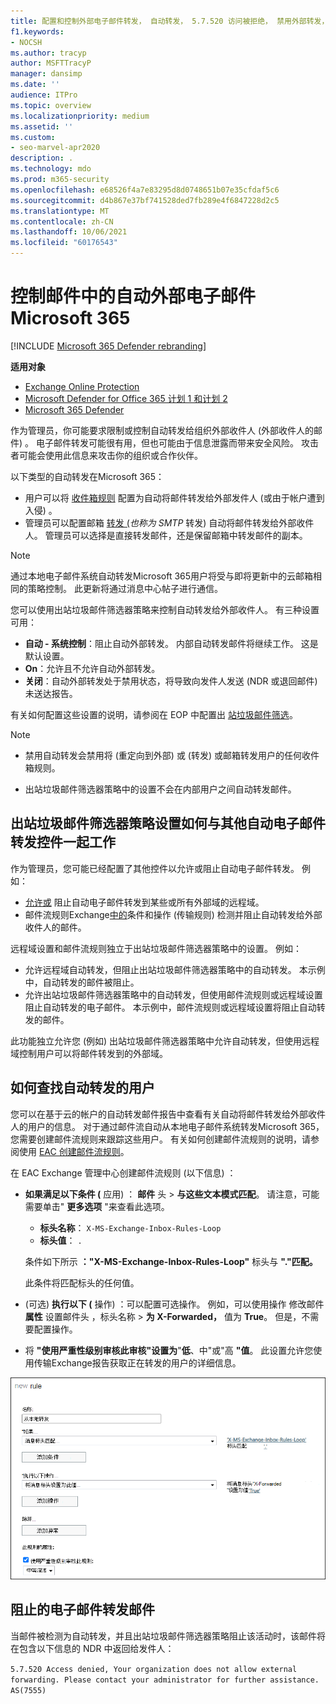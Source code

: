 ```yaml
---
title: 配置和控制外部电子邮件转发， 自动转发， 5.7.520 访问被拒绝， 禁用外部转发， 管理员已禁用外部转发， 出站反垃圾邮件策略
f1.keywords:
- NOCSH
ms.author: tracyp
author: MSFTTracyP
manager: dansimp
ms.date: ''
audience: ITPro
ms.topic: overview
ms.localizationpriority: medium
ms.assetid: ''
ms.custom:
- seo-marvel-apr2020
description: .
ms.technology: mdo
ms.prod: m365-security
ms.openlocfilehash: e68526f4a7e83295d8d0748651b07e35cfdaf5c6
ms.sourcegitcommit: d4b867e37bf741528ded7fb289e4f6847228d2c5
ms.translationtype: MT
ms.contentlocale: zh-CN
ms.lasthandoff: 10/06/2021
ms.locfileid: "60176543"
---
```

# <a name="control-automatic-external-email-forwarding-in-microsoft-365"></a>控制邮件中的自动外部电子邮件Microsoft 365

[!INCLUDE [Microsoft 365 Defender rebranding](../includes/microsoft-defender-for-office.md)]

**适用对象**
- [Exchange Online Protection](exchange-online-protection-overview.md)
- [Microsoft Defender for Office 365 计划 1 和计划 2](defender-for-office-365.md)
- [Microsoft 365 Defender](../defender/microsoft-365-defender.md)

作为管理员，你可能要求限制或控制自动转发给组织外部收件人 (外部收件人的邮件) 。 电子邮件转发可能很有用，但也可能由于信息泄露而带来安全风险。 攻击者可能会使用此信息来攻击你的组织或合作伙伴。

以下类型的自动转发在Microsoft 365：

- 用户可以将 [收件箱规则](https://support.microsoft.com/office/c24f5dea-9465-4df4-ad17-a50704d66c59) 配置为自动将邮件转发给外部发件人 (或由于帐户遭到入侵) 。
- 管理员可以配置邮箱 [转发 (](/exchange/recipients-in-exchange-online/manage-user-mailboxes/configure-email-forwarding)_也称为 SMTP_ 转发) 自动将邮件转发给外部收件人。 管理员可以选择是直接转发邮件，还是保留邮箱中转发邮件的副本。

> [!NOTE]
> 通过本地电子邮件系统自动转发Microsoft 365用户将受与即将更新中的云邮箱相同的策略控制。 此更新将通过消息中心帖子进行通信。

您可以使用出站垃圾邮件筛选器策略来控制自动转发给外部收件人。 有三种设置可用：

- **自动 - 系统控制**：阻止自动外部转发。 内部自动转发邮件将继续工作。 这是默认设置。
- **On**：允许且不允许自动外部转发。
- **关闭**：自动外部转发处于禁用状态，将导致向发件人发送 (NDR 或退回邮件) 未送达报告。

有关如何配置这些设置的说明，请参阅在 EOP 中配置出 [站垃圾邮件筛选](configure-the-outbound-spam-policy.md)。

> [!NOTE]
>
> - 禁用自动转发会禁用将 (重定向到外部) 或 (转发) 或邮箱转发用户的任何收件箱规则。
>
> - 出站垃圾邮件筛选器策略中的设置不会在内部用户之间自动转发邮件。


## <a name="how-the-outbound-spam-filter-policy-settings-work-with-other-automatic-email-forwarding-controls"></a>出站垃圾邮件筛选器策略设置如何与其他自动电子邮件转发控件一起工作

作为管理员，您可能已经配置了其他控件以允许或阻止自动电子邮件转发。 例如：

- [允许或](/exchange/mail-flow-best-practices/remote-domains/remote-domains) 阻止自动电子邮件转发到某些或所有外部域的远程域。
- 邮件流规则Exchange[中的](/exchange/security-and-compliance/mail-flow-rules/mail-flow-rules)条件和操作 (传输规则) 检测并阻止自动转发给外部收件人的邮件。

远程域设置和邮件流规则独立于出站垃圾邮件筛选器策略中的设置。 例如：

- 允许远程域自动转发，但阻止出站垃圾邮件筛选器策略中的自动转发。 本示例中，自动转发的邮件被阻止。
- 允许出站垃圾邮件筛选器策略中的自动转发，但使用邮件流规则或远程域设置阻止自动转发的电子邮件。 本示例中，邮件流规则或远程域设置将阻止自动转发的邮件。

此功能独立允许您 (例如) 出站垃圾邮件筛选器策略中允许自动转发，但使用远程域控制用户可以将邮件转发到的外部域。

## <a name="how-to-find-users-that-are-automatically-forwarding"></a>如何查找自动转发的用户

您可以在基于云的帐户的自动转发邮件报告中查看有关自动将邮件转发给外部收件人的用户[](/exchange/monitoring/mail-flow-reports/mfr-auto-forwarded-messages-report)的信息。 对于通过邮件流自动从本地电子邮件系统转发Microsoft 365，您需要创建邮件流规则来跟踪这些用户。 有关如何创建邮件流规则的说明，请参阅使用 [EAC 创建邮件流规则](/exchange/security-and-compliance/mail-flow-rules/manage-mail-flow-rules#use-the-eac-to-create-a-mail-flow-rule)。

在 EAC Exchange 管理中心创建邮件流规则 (以下信息) ：

- **如果满足以下条件 (** 应用) ： **邮件** 头 \> **与这些文本模式匹配**。 请注意，可能需要单击" **更多选项** "来查看此选项。
  - **标头名称**： `X-MS-Exchange-Inbox-Rules-Loop`
  - **标头值**： `.`

  条件如下所示 **："X-MS-Exchange-Inbox-Rules-Loop"** 标头与 **"."匹配。**

  此条件将匹配标头的任何值。

-  (可选) **执行以下 (** 操作) ：可以配置可选操作。 例如，可以使用操作 修改邮件 **属性** 设置邮件头 ，标头名称 \> **为 X-Forwarded，** 值为 **True**。 但是，不需要配置操作。
- 将 **"使用严重性级别审核此审核"设置为**"**低**、中"或"高 **"值**。 此设置允许您使用传输Exchange报告获取[](view-email-security-reports.md#exchange-transport-rule-report)正在转发的用户的详细信息。

![EAC 中用于标识转发邮件的规则的邮件流规则属性。](../../media/mail-flow-rule-for-forwarded-messages.png)

## <a name="blocked-email-forwarding-messages"></a>阻止的电子邮件转发邮件

当邮件被检测为自动转发，并且出站垃圾邮件[](configure-the-outbound-spam-policy.md)筛选器策略阻止该活动时，该邮件将在包含以下信息的 NDR 中返回给发件人：

`5.7.520 Access denied, Your organization does not allow external forwarding. Please contact your administrator for further assistance. AS(7555)`
